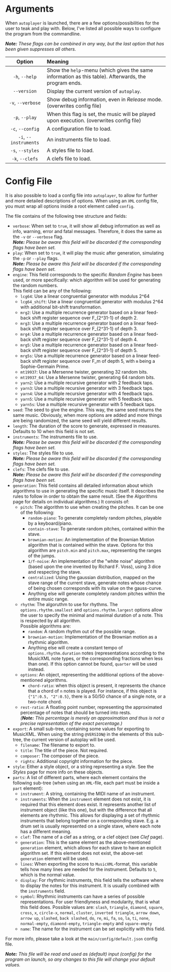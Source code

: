 # Arguments
When `autoplayer` is launched, there are a few options/possibilities for the user to teak and
play with. Below, I've listed all possible ways to configure the program from the commandline.

_**Note:** These flags can be combined in any way, but the last option that has been given
suppresses all others._

| Option | Meaning
|:---:|:---
| `-h`, `--help` | Show the `help`-menu (which gives the same information as this table). Afterwards, the program ends.
| `--version` | Display the current version of `autoplay`.
| `-v`, `--verbose` | Show debug information, even in _Release_ mode. (overwrites config file)
| `-p`, `--play` | When this flag is set, the music will be played upon execution. (overwrites config file)
| `-c`, `--config` | A configuration file to load.
| `-i`, `--instruments` | An instruments file to load.
| `-s`, `--styles` | A styles file to load.
| `-k`, `--clefs` | A clefs file to load.

# Config File
It is also possible to load a config file into `autoplayer`, to allow for further and
more detailed descriptions of options. When using an `XML` config file, you must wrap
all options inside a root element called `config`.


The file contains of the following tree structure and fields:
 
 - `verbose`: When set to `true`, it will show all debug information as well as info,
 warning, error and fatal messages. Therefore, it does the same as the `-v` or `--verbose`
 flag.<br>_**Note:** Please be aware this field will be discarded if the corresponding flags
 have been set._
 - `play`: When set to `true`, it will play the music after generation, simulating the
 `-p` or `--play` flags.<br>_**Note:** Please be aware this field will be discarded if
 the corresponding flags have been set._
 - `engine`: This field corresponds to the specific _Random Engine_ has been used, or more
 specifically: which algorithm will be used for generating the random numbers.<br>This field
 can be any of the following:
    - `lcg64`: Use a linear congruential generator with modulus 2^64
    - `lcg64_shift`: Use a linear congruential generator with modulus 2^64 with additional
                     bit-shift transformation.
    - `mrg2`: Use a multiple recurrence generator based on a linear feed-back shift register
              sequence over F_{2^31-1} of depth 2.
    - `mrg3`: Use a multiple recurrence generator based on a linear feed-back shift register
              sequence over F_{2^31-1} of depth 3.
    - `mrg4`: Use a multiple recurrence generator based on a linear feed-back shift register
              sequence over F_{2^31-1} of depth 4.
    - `mrg5`: Use a multiple recurrence generator based on a linear feed-back shift register
              sequence over F_{2^31-1} of depth 5.
    - `mrg5s`: Use a multiple recurrence generator based on a linear feed-back shift register
               sequence over F_m of depth 5, with `m` being a Sophie-Germain Prime.
    - `mt19937`: Use a Mersenne twister, generating 32 random bits.
    - `mt19937_64`: Use a Mersenne twister, generating 64 random bits.
    - `yarn2`: Use a multiple recursive generator with 2 feedback taps.
    - `yarn3`: Use a multiple recursive generator with 3 feedback taps.
    - `yarn4`: Use a multiple recursive generator with 4 feedback taps.
    - `yarn5`: Use a multiple recursive generator with 5 feedback taps.
    - `yarn5s`: Use a multiple recursive generator with 5 feedback taps.
 - `seed`: The seed to give the engine. This way, the same seed returns the same music.
 Obviously, when more options are added and more things are being randomized, the same seed
 will yield different results.
 - `length`: The duration of the score to generate, expressed in measures. Defaults to
 10 when this field is not set.
 - `instruments`: The instruments file to use.<br>_**Note:**
 Please be aware this field will be discarded if the corresponding flags have been
 set._
 - `styles`: The styles file to use.<br>_**Note:** Please be aware this field will
 be discarded if the corresponding flags have been set._
 - `clefs`: The clefs file to use.<br>_**Note:** Please be aware this field will be
 discarded if the corresponding flags have been set._
 - `generation`: This field contains all detailed information about which algorithms to use
 in generating the specific music itself. It describes the rules to follow in order to obtain
 the same result. (See the Algorithms page for details on individual algorithms.)
 It consists of:
    - `pitch`: The algorithm to use when creating the pitches. It can be one of the following:
       - `random-piano`: To generate completely random pitches, playable by a keyboard/piano.
       - `contain-stave`: To generate random pitches, contained within the stave.
       - `brownian-motion`: An implementation of the Brownian Motion algorithm that is
       contained within the stave. Options for this algorithm are `pitch.min` and `pitch.max`,
       representing the ranges of the jumps. 
       - `1/f-noise`: An implementation of the "white noise" algorithm (based upon the
       one invented by Richard F. Voss), using 3 dice and respecting the stave.
       - `centralized`: Using the gaussian distribution, mapped on the stave range of
       the current stave, generate notes whose chance of being chosen corresponds with
       its value on the gauss-curve.
       - Anything else will generate completely random pitches within the entire music range.
    - `rhythm`: The algoruthm to use for rhythms. The `options.rhythm.smallest` and 
    `options.rhythm.largest` options allow the user to specify the minimal and maximal
    duration of a note. This is respected by all algorithm.<br>Possible algorithms are:
       - `random`: A random rhythm out of the possible range.
       - `brownian-motion`: Implementation of the Brownian motion as a rhythmic algorithm.
       - Anything else will create a constant tempo of `options.rhythm.duration` notes
       (representations according to the MusicXML note types, or the corresponding fractions
       when less than one). If this option cannot be found, `quarter` will be used instead.
    - `options`: An object, representing the additional options of the above-mentioned
    algorithms.
        - `chord-ratio`: when this object is present, it represents the chance that a chord
        of `n` notes is played. For instance, if this object is `{"1":0.5, "2":0.5}`, there
        is a 50/50 chance of a single note, or a two-note chord.
    - `rest-ratio`: A floating point number, representing the approximated percentage of
      notes that should be turned into rests.<br>_(**Note:** This percentage is merely an 
      approximation and thus is not a precise representation of the exact percentage.)_
 - `export`: A small sub-tree, containing some values for exporting to MusicXML. When using
 the string `@VERSION@` in the elements of this sub-tree, the current version of autoplay
 will be used.
    - `filename`: The filename to export to.
    - `title`: The title of the piece. Not required.
    - `composer`: The composer of the piece.
    - `rights`: Additional copyright information for the piece.
 - `style`: Either a style object, or a string representing a style. See the _Styles_ page
 for more info on these objects.
 - `parts`: A list of different parts, where each element contains the following sub-tree
 (when using an `XML`-file, each part must be inside a `part` element):
    - `instrument`: A string, containing the MIDI name of an instrument.
    - `instruments`: When the `instrument` element does not exist, it is required that this
    element does exist. It represents another list of instrument object (like this one),
    but with the difference that all elements are rhythmic. This allows for displaying a
    set of rhythmic instruments that belong together on a corresponding stave. E.g. a
    drum set is usually represented on a single stave, where each note has a different
    meaning.
    - `clef`: The name of a clef as a string, or a clef object (see _Clef_ page).
    - `generation`: This is the same element as the above-mentioned `generation` element, which
    allows for each stave to have an explicit algorithm set. If this element does not exist,
    the above-set `generation` element will be used.
    - `lines`: When exporting the score to `MusicXML`-format, this variable tells how many
    lines are needed for the instrument. Defaults to `5`, which is the normal value.
    - `display`: For rhythmic instruments, this field tells the software where to display
    the notes for this instrument. It is usually combined with the `instruments` field.
    - `symbol`: Rhythmic instruments can have a series of possible representations. For
    user friendlyness and modularity, that is what this field does. Possible values are:
    `slash`, `triangle`, `diamond`, `square`, `cross`, `x`, `circle-x`, `normal`, `cluster`,
    `inverted triangle`, `arrow down`, `arrow up`, `slashed`, `back slashed`, `do`, `re`,
     `mi`, `fa`, `so`, `la`, `ti`, `none`, `normal-empty`, `diamond-empty`, `triangle-empty`
     and `square-empty`
     - `name`: The name for the instrument can be set explicitly with this field.
 
For more info, please take a look at the `main/config/default.json` config file.

_**Note:** This file will be read and used as (default) input (config) for the program on
launch, so any changes to this file will change your default values._

